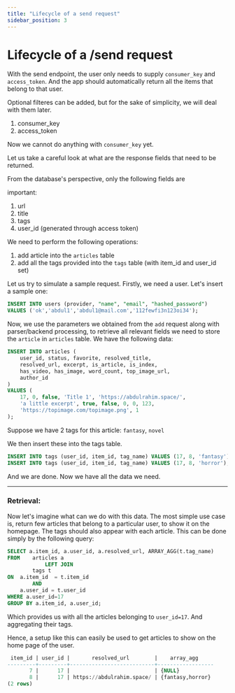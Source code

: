 ```yaml
---
title: "Lifecycle of a send request"
sidebar_position: 3
---
```


# Lifecycle of a /send request

With the send endpoint, the user only needs to supply `consumer_key` and
`access_token`. And the app should automatically return all the items
that belong to that user. 

Optional filteres can be added, but for the sake of simplicity, we will
deal with them later.

1. consumer\_key
2. access\_token


Now we cannot do anything with `consumer_key` yet. 

Let us take a careful look at what are the response fields that need to
be returned.

From the database's perspective, only the following fields are

important:

1. url
2. title
3. tags
4. user\_id (generated through access token)

We need to perform the following operations:

1. add article into the `articles` table
2. add all the tags provided into the `tags` table (with item\_id and
   user\_id set)

Let us try to simulate a sample request. Firstly, we need a user. Let's
insert a sample one:

```sql
INSERT INTO users (provider, "name", "email", "hashed_password") 
VALUES ('ok','abdul1','abdul1@mail.com','112fewfi3n123oi34');
```

Now, we use the parameters we obtained from the `add` request along with
parser/backend processing, to retrieve all relevant fields we need to
store the `article` in `articles` table. We have the following data:

```sql
INSERT INTO articles (
    user_id, status, favorite, resolved_title, 
    resolved_url, excerpt, is_article, is_index, 
    has_video, has_image, word_count, top_image_url, 
    author_id
) 
VALUES (
    17, 0, false, 'Title 1', 'https://abdulrahim.space/', 
    'a little excerpt', true, false, 0, 0, 123, 
    'https://topimage.com/topimage.png', 1
);
```

Suppose we have 2 tags for this article: `fantasy`, `novel`

We then insert these into the tags table.

```sql
INSERT INTO tags (user_id, item_id, tag_name) VALUES (17, 8, 'fantasy');
INSERT INTO tags (user_id, item_id, tag_name) VALUES (17, 8, 'horror');
```

And we are done. Now we have all the data we need.


---


### Retrieval:

Now let's imagine what can we do with this data. The most simple use
case is, return few articles that belong to a particular user, to show
it on the homepage. The tags should also appear with each article. This
can be done simply by the following query:


```sql
SELECT a.item_id, a.user_id, a.resolved_url, ARRAY_AGG(t.tag_name) 
FROM    articles a 
            LEFT JOIN 
        tags t 
ON  a.item_id  = t.item_id 
        AND 
    a.user_id = t.user_id 
WHERE a.user_id=17
GROUP BY a.item_id, a.user_id;
```

Which provides us with all the articles belonging to `user_id=17`. And
aggregating their tags.

Hence, a setup like this can easily be used to get articles to show on
the home page of the user.

```sql
 item_id | user_id |       resolved_url        |    array_agg     
---------+---------+---------------------------+------------------
       7 |      17 |                           | {NULL}
       8 |      17 | https://abdulrahim.space/ | {fantasy,horror}
(2 rows)
```



